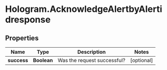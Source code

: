# Hologram.AcknowledgeAlertbyAlertidresponse

## Properties
Name | Type | Description | Notes
------------ | ------------- | ------------- | -------------
**success** | **Boolean** | Was the request successful? | [optional] 


